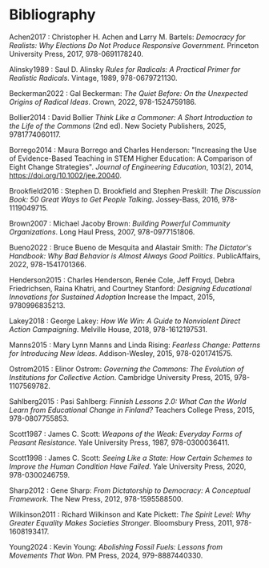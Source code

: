 # Bibliography

<span id="Achen2017">Achen2017</span>
:   Christopher H. Achen and Larry M. Bartels:
    *Democracy for Realists: Why Elections Do Not Produce Responsive Government*.
    Princeton University Press,
    2017,
    978-0691178240.

<span id="Alinsky1989">Alinsky1989</span>
:   Saul D. Alinsky
    *Rules for Radicals: A Practical Primer for Realistic Radicals*.
    Vintage,
    1989,
    978-0679721130.

<span id="Beckerman2022">Beckerman2022</span>
:   Gal Beckerman:
    *The Quiet Before: On the Unexpected Origins of Radical Ideas*.
    Crown,
    2022,
    978-1524759186.

<span id="Bollier2014">Bollier2014</span>
:   David Bollier
    *Think Like a Commoner: A Short Introduction to the Life of the Commons*
    (2nd ed).
    New Society Publishers,
    2025,
    9781774060117.

<span id="Borrego2014">Borrego2014</span>
:   Maura Borrego and Charles Henderson:
    "Increasing the Use of Evidence-Based Teaching in STEM Higher Education: A Comparison of Eight Change Strategies".
    *Journal of Engineering Education*,
    103(2),
    2014,
    <https://doi.org/10.1002/jee.20040>.

<span id="Brookfield2016">Brookfield2016</span>
:   Stephen D. Brookfield and Stephen Preskill:
    *The Discussion Book: 50 Great Ways to Get People Talking*.
    Jossey-Bass,
    2016,
    978-1119049715.

<span id="Brown2007">Brown2007</span>
:   Michael Jacoby Brown:
    *Building Powerful Community Organizations*.
    Long Haul Press,
    2007,
    978-0977151806.

<span id="Bueno2022">Bueno2022</span>
:   Bruce Bueno de Mesquita and Alastair Smith:
    *The Dictator's Handbook: Why Bad Behavior is Almost Always Good Politics*.
    PublicAffairs,
    2022,
    978-1541701366.

<span id="Henderson2015">Henderson2015</span>
:   Charles Henderson, Renée Cole, Jeff Froyd, Debra Friedrichsen, Raina Khatri, and Courtney Stanford:
    *Designing Educational Innovations for Sustained Adoption*
    Increase the Impact,
    2015,
    9780996835213.

<span id="Lakey2018">Lakey2018</span>
:   George Lakey:
    *How We Win: A Guide to Nonviolent Direct Action Campaigning*.
    Melville House,
    2018,
    978-1612197531.

<span id="Manns2015">Manns2015</span>
:   Mary Lynn Manns and Linda Rising:
    *Fearless Change: Patterns for Introducing New Ideas*.
    Addison-Wesley,
    2015,
    978-0201741575.

<span id="Ostrom2015">Ostrom2015</span>
:   Elinor Ostrom:
    *Governing the Commons: The Evolution of Institutions for Collective Action*.
    Cambridge University Press,
    2015,
    978-1107569782.

<span id="Sahlberg2015">Sahlberg2015</span>
:   Pasi Sahlberg:
    *Finnish Lessons 2.0: What Can the World Learn from Educational Change in Finland?*
    Teachers College Press,
    2015,
    978-0807755853.

<span id="Scott1987">Scott1987</span>
:   James C. Scott:
    *Weapons of the Weak: Everyday Forms of Peasant Resistance*.
    Yale University Press,
    1987,
    978-0300036411.

<span id="Scott1998">Scott1998</span>
:   James C. Scott:
    *Seeing Like a State: How Certain Schemes to Improve the Human Condition Have Failed*.
    Yale University Press,
    2020,
    978-0300246759.

<span id="Sharp2012">Sharp2012</span>
:   Gene Sharp:
    *From Dictatorship to Democracy: A Conceptual Framework*.
    The New Press,
    2012,
    978-1595588500.

<span id="Wilkinson2011">Wilkinson2011</span>
:   Richard Wilkinson and Kate Pickett:
    *The Spirit Level: Why Greater Equality Makes Societies Stronger*.
    Bloomsbury Press,
    2011,
    978-1608193417.

<span id="Young2024">Young2024</span>
:   Kevin Young:
    *Abolishing Fossil Fuels: Lessons from Movements That Won*.
    PM Press,
    2024,
    979-8887440330.

